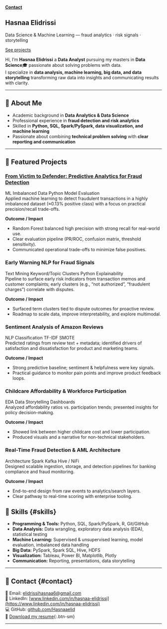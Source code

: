 
**[Contact](#contact)**


<section class="hero">
  <div class="hero__overlay">
    <div class="hero__content">
      <h1>Hasnaa Elidrissi</h1>
      <p>Data Science & Machine Learning — fraud analytics · risk signals · storytelling</p>
      <p><a href="#projects" class="btn-sm">See projects</a></p>
    </div>
  </div>
</section>

<section class="section tile" markdown="1">
  
  Hi, I’m **Hasnaa Elidrissi** a **Data Analyst** pursuing my masters in **Data Science**🎓 passionate about solving problems with data.  
  I specialize in **data analysis, machine learning, big data, and data storytelling** transforming raw data into insights and communicating results with clarity.

---

## 🔹 About Me 
- Academic background in **Data Analytics & Data Science**  
- Professional experience in **fraud detection and risk analytics**  
- Skilled in **Python, SQL, Spark/PySpark, data visualization, and machine learning**  
- Passionate about combining **technical problem solving** with **clear reporting and communication**  

---

<section class="section tile" id="projects" markdown="1">
  
<h2>🔹 Featured Projects</h2>

<div class="cards">

  <article class="card" markdown="1">
 <h3><a href="/projects/fraud-detection">From Victim to Defender: Predictive Analytics for Fraud Detection</a></h3>
  <div class="badges">
    <span class="badge">ML</span>
    <span class="badge">Imbalanced Data</span>
    <span class="badge">Python</span>
    <span class="badge alt">Model Evaluation</span>
  </div>
  Applied machine learning to detect fraudulent transactions in a highly imbalanced dataset (≈0.13% positive class) with a focus on practical precision/recall trade-offs.

  **Outcome / Impact**
  - Random Forest balanced high precision with strong recall for real-world use.
  - Clear evaluation pipeline (PR/ROC, confusion matrix, threshold sensitivity).
  - Communicated operational trade-offs to minimize false positives.
  </article>

  <article class="card" markdown="1">
  <h3> Early Warning NLP for Fraud Signals </h3>
  <div class="badges">
    <span class="badge">Text Mining</span>
    <span class="badge">Keyword/Topic Clusters</span>
    <span class="badge">Python</span>
    <span class="badge alt">Explainability</span>
  </div>
  Pipeline to surface early risk indicators from transaction memos and customer complaints; early clusters (e.g., “not authorized”, “fraudulent charges”) correlate with disputes.

  **Outcome / Impact**
  - Surfaced term clusters tied to dispute outcomes for proactive review.
  - Roadmap to scale data, improve interpretability, and explore multimodal.
  </article>

  <article class="card" markdown="1">
  <h3> Sentiment Analysis of Amazon Reviews</h3>
  <div class="badges">
    <span class="badge">NLP</span>
    <span class="badge">Classification</span>
    <span class="badge">TF-IDF</span>
    <span class="badge alt">SMOTE</span>
  </div>
  Predicted ratings from review text + metadata; identified drivers of satisfaction and dissatisfaction for product and marketing teams.

  **Outcome / Impact**
  - Strong predictive baseline; sentiment & helpfulness were key signals.
  - Practical guidance to monitor pain points and improve product feedback loops.
  </article>

  <article class="card" markdown="1">
  <h3> Childcare Affordability & Workforce Participation</h3>
  <div class="badges">
    <span class="badge">EDA</span>
    <span class="badge">Data Storytelling</span>
    <span class="badge">Dashboards</span>
  </div>
  Analyzed affordability ratios vs. participation trends; presented insights for policy decision-making.

  **Outcome / Impact**
  - Showed link between higher childcare cost and lower participation.
  - Produced visuals and a narrative for non-technical stakeholders.
  </article>

  <article class="card" markdown="1">
  <h3> Real-Time Fraud Detection & AML Architecture</h3>
  <div class="badges">
    <span class="badge">Architecture</span>
    <span class="badge">Spark</span>
    <span class="badge">Kafka</span>
    <span class="badge alt">Hive / NiFi</span>
  </div>
  Designed scalable ingestion, storage, and detection pipelines for banking compliance and fraud monitoring.

  **Outcome / Impact**
  - End-to-end design from raw events to analytics/search layers.
  - Clear pathway to real-time scoring with enterprise tooling.
  </article>

</div>
</section>

<section class="section tile" markdown="1">
  
## 🔹 Skills {#skills}
- **Programming & Tools:** Python, SQL, Spark/PySpark, R, Git/GitHub  
- **Data Analysis:** Data wrangling, exploratory data analysis (EDA), statistical testing 
- **Machine Learning:** Supervised & unsupervised learning, model evaluation, imbalanced data handling  
- **Big Data:** PySpark, Spark SQL, Hive, HDFS  
- **Visualization:** Tableau, Power BI, Matplotlib, Plotly  
- **Communication:** Reporting, presentations, data storytelling  

---

## 🔹 Contact {#contact}
📧 Email: [elidrissihasnaa6@gmail.com](mailto:elidrissihasnaa6@gmail.com)  
💼 LinkedIn: [www.linkedin.com/in/hasnaa-elidrissi](https://www.linkedin.com/in/hasnaa-elidrissi)  
💻 GitHub: [github.com/Hasnaaelid](https://github.com/Hasnaaelid)  
📃 [Download my resume](){:.btn-sm}

---

</section>

